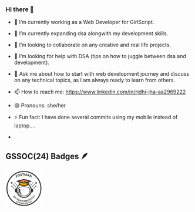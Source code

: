 ### Hi there 👋

- 🔭 I’m currently working as a Web Developer for GirlScript.
- 🌱 I’m currently expanding dsa alongwith my development skills.
- 👯 I’m looking to collaborate on any creative and real life projects.
- 🤔 I’m looking for help with DSA (tips on how to juggle between dsa and development).
- 💬 Ask me about how to start with web development journey and discuss on any technical topics, as I am always ready to learn from others.
- 📫 How to reach me: https://www.linkedin.com/in/ridhi-jha-aa2969222
              
- 😄 Pronouns: she/her
- ⚡ Fun fact: I have done several commits using my mobile instead of laptop....
- 
## GSSOC(24) Badges 🪶
<div style='display:flex; align-items:center; gap: 10px;' align='center'><a href="https://gssoc.girlscript.tech/leaderboard">
<img src="https://raw.githubusercontent.com/girlscript/gssoc-website-new/main/public/badges/postman.png" width="100px" height="100px" />
</a>
</div>

